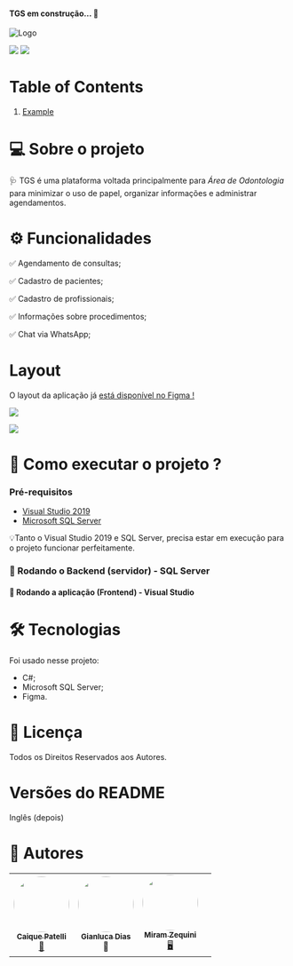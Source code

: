 
<h4 align="left"> 
  TGS em construção...  🚧
</h4>


![Logo](https://res.cloudinary.com/murilo-corporation/image/upload/v1633803722/Captura_de_Tela_93_jvugfu.png)

![](https://img.shields.io/badge/-C%23%20e%20SQL%20Server-blue)   ![](https://img.shields.io/badge/TGS-Em%20constru%C3%A7%C3%A3o-green)  


# Table of Contents
1. [Example](#Layout)
  

# 💻 Sobre o projeto

🩺 TGS é uma plataforma voltada principalmente para *Área de Odontologia* para minimizar o uso de papel, organizar informações e administrar agendamentos.

  

# ⚙️ Funcionalidades


:white_check_mark: Agendamento de consultas;

:white_check_mark: Cadastro de pacientes;

:white_check_mark: Cadastro de profissionais;

:white_check_mark: Informações sobre procedimentos;

:white_check_mark: Chat via WhatsApp;







# Layout

O layout da aplicação já [está disponível no Figma !](https://www.figma.com/community/file/1012833819051900162/TGS)


![](https://res.cloudinary.com/murilo-corporation/image/upload/v1633998350/Captura_de_Tela_99_lionff.png)

![](https://res.cloudinary.com/murilo-corporation/image/upload/v1633998131/Captura_de_Tela_97_aii1zn.png)



# 🚀  Como executar o projeto ?

### Pré-requisitos

* [Visual Studio 2019](https://visualstudio.microsoft.com/pt-br/downloads) 
* [Microsoft SQL Server ](https://www.microsoft.com/pt-br/sql-server/sql-server-downloads)

 
💡Tanto o Visual Studio 2019 e SQL Server, precisa estar em execução para o projeto funcionar perfeitamente. 

### 🎲  Rodando o Backend (servidor) - SQL Server
#### 🧭  Rodando a aplicação (Frontend) - Visual Studio



# 🛠  Tecnologias
Foi usado nesse projeto:
* C#;
* Microsoft SQL Server;
* Figma. 


# 📝  Licença
Todos os Direitos Reservados aos Autores.

# Versões do README
Inglês (depois)


# 🦸  Autores 
<table>
  <tr>
   <td align="center"><a href="https://github.com/CaiquePatelliScapeline"><img style="border-radius: 50%;" src="https://avatars.githubusercontent.com/u/56651727?v=4" width="100px;" alt=""/><br /><sub><b>Caique Patelli </b></sub></a><br /><a href>🖖</a></td><td align="center"><a href="https://github.com/GianlucaDeMicheli"><img style="border-radius: 50%;" src="https://avatars.githubusercontent.com/u/56308126?v=4" width="100px;" alt=""/><br /><sub><b>Gianluca Dias</b></sub></a><br /><a hre>🤔</a></td><td align="center"><a href="https://github.com/MZequini"><img style="border-radius: 50%;" src="https://avatars.githubusercontent.com/u/88983177?v=4" width="100px;" alt=""/><br /><sub><b>Miram Zequini</b></sub></a><br /><a href>🖥️</a></td><td align="center">
  </tr>





